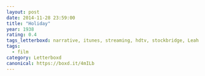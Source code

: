 ```yaml
---
layout: post 
date: 2014-11-28 23:59:00
title: "Holiday"
year: 1938
rating: 0.4
tags_letterboxd: narrative, itunes, streaming, hdtv, stockbridge, Leah
tags:
  - film
category: Letterboxd
canonical: https://boxd.it/4mILb
---
```

